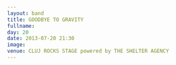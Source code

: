 ```yaml
---
layout: band
title: GOODBYE TO GRAVITY
fullname: 
day: 20
date: 2013-07-20 21:30
image: 
venue: CLUJ ROCKS STAGE powered by THE SHELTER AGENCY
---
```



